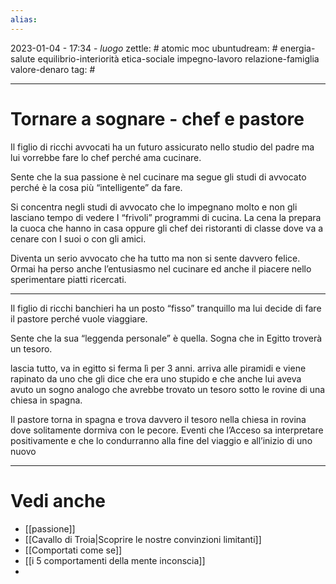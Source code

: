 ```yaml
---
alias: 
---
```

2023-01-04 - 17:34 - *luogo*
zettle: # atomic moc
ubuntudream: # energia-salute equilibrio-interiorità etica-sociale impegno-lavoro relazione-famiglia valore-denaro 
tag: #

---
# Tornare a sognare - chef e pastore
Il figlio di ricchi avvocati ha un futuro assicurato nello studio del padre ma lui vorrebbe fare lo chef perché ama cucinare.

Sente che la sua passione è nel cucinare ma segue gli studi di avvocato perché è la cosa più “intelligente” da fare.

Si concentra negli studi di avvocato che lo impegnano molto e non gli lasciano tempo di vedere I “frivoli” programmi di cucina. La cena la prepara la cuoca che hanno in casa oppure gli chef dei ristoranti di classe dove va a cenare con I suoi o con gli amici.

Diventa un serio avvocato che ha tutto ma non si sente davvero felice. Ormai ha perso anche l’entusiasmo nel cucinare ed anche il piacere nello sperimentare piatti ricercati.

---
Il figlio di ricchi banchieri ha un posto “fisso” tranquillo ma lui decide di fare il pastore perché vuole viaggiare.

Sente che la sua “leggenda personale” è quella. Sogna che in Egitto troverà un tesoro.

lascia tutto, va in egitto si ferma lì per 3 anni. arriva alle piramidi e viene rapinato da uno che gli dice che era uno stupido e che anche lui aveva avuto un sogno analogo che avrebbe trovato un tesoro sotto le rovine di una chiesa in spagna.

Il pastore torna in spagna e trova davvero il tesoro nella chiesa in rovina dove solitamente dormiva con le pecore. Eventi che l’Acceso sa interpretare positivamente e che lo condurranno alla fine del viaggio e all’inizio di uno nuovo


---
# Vedi anche
- [[passione]]
- [[Cavallo di Troia|Scoprire le nostre convinzioni limitanti]]
- [[Comportati come se]]
- [[i 5 comportamenti della mente inconscia]]
- 